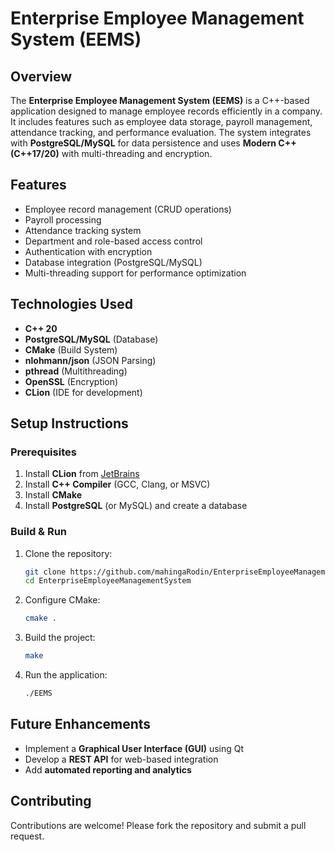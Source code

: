 # Enterprise Employee Management System (EEMS)

## Overview

The **Enterprise Employee Management System (EEMS)** is a C++-based application designed to manage employee records efficiently in a company. It includes features such as employee data storage, payroll management, attendance tracking, and performance evaluation. The system integrates with **PostgreSQL/MySQL** for data persistence and uses **Modern C++ (C++17/20)** with multi-threading and encryption.

## Features

- Employee record management (CRUD operations)
- Payroll processing
- Attendance tracking system
- Department and role-based access control
- Authentication with encryption
- Database integration (PostgreSQL/MySQL)
- Multi-threading support for performance optimization

## Technologies Used

- **C++ 20**
- **PostgreSQL/MySQL** (Database)
- **CMake** (Build System)
- **nlohmann/json** (JSON Parsing)
- **pthread** (Multithreading)
- **OpenSSL** (Encryption)
- **CLion** (IDE for development)

## Setup Instructions

### Prerequisites

1. Install **CLion** from [JetBrains](https://www.jetbrains.com/clion/)
2. Install **C++ Compiler** (GCC, Clang, or MSVC)
3. Install **CMake**
4. Install **PostgreSQL** (or MySQL) and create a database

### Build & Run

1. Clone the repository:
   ```sh
   git clone https://github.com/mahingaRodin/EnterpriseEmployeeManagementSystem.git
   cd EnterpriseEmployeeManagementSystem
   ```
2. Configure CMake:
   ```sh
   cmake .
   ```
3. Build the project:
   ```sh
   make
   ```
4. Run the application:
   ```sh
   ./EEMS
   ```

## Future Enhancements

- Implement a **Graphical User Interface (GUI)** using Qt
- Develop a **REST API** for web-based integration
- Add **automated reporting and analytics**

## Contributing

Contributions are welcome! Please fork the repository and submit a pull request.
